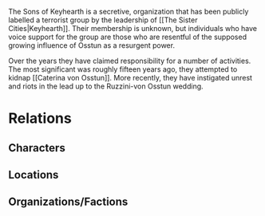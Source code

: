 The Sons of Keyhearth is a secretive, organization that has been publicly labelled a terrorist group by the leadership of [[The Sister Cities|Keyhearth]]. Their membership is unknown, but individuals who have voice support for the group are those who are resentful of the supposed growing influence of Osstun as a resurgent power. 

Over the years they have claimed responsibility for a number of activities. The most significant was roughly fifteen years ago, they attempted to kidnap [[Caterina von Osstun]]. More recently, they have instigated unrest and riots in the lead up to the Ruzzini-von Osstun wedding. 
# Relations
## Characters
## Locations
## Organizations/Factions